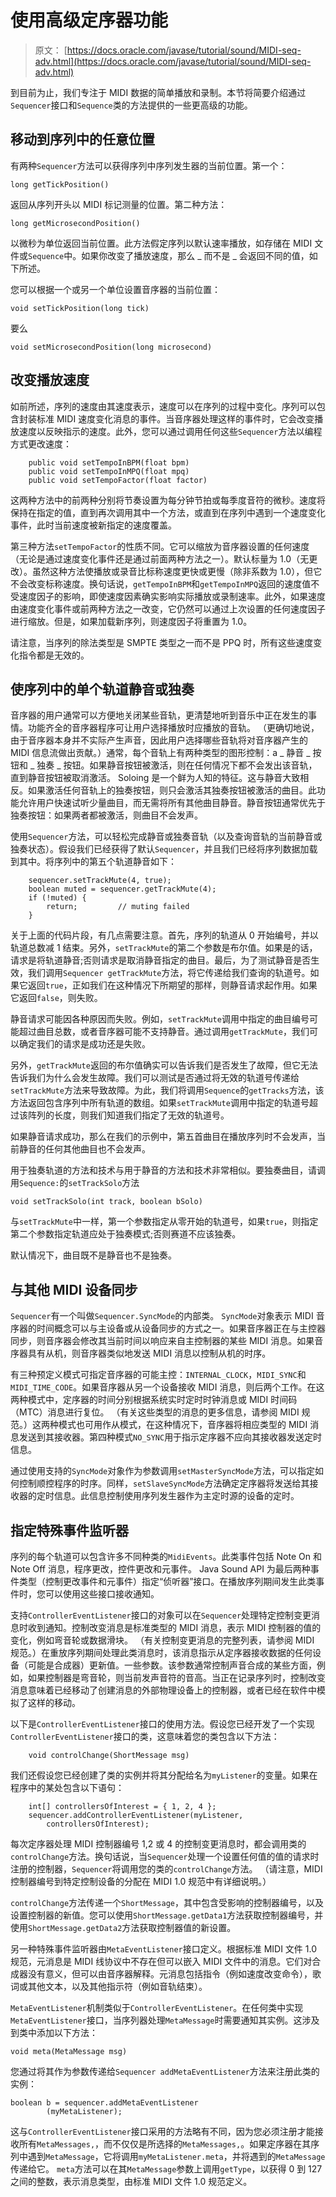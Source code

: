 # 使用高级定序器功能

> 原文： [https://docs.oracle.com/javase/tutorial/sound/MIDI-seq-adv.html](https://docs.oracle.com/javase/tutorial/sound/MIDI-seq-adv.html)

到目前为止，我们专注于 MIDI 数据的简单播放和录制。本节将简要介绍通过`Sequencer`接口和`Sequence`类的方法提供的一些更高级的功能。

## 移动到序列中的任意位置

有两种`Sequencer`方法可以获得序列中序列发生器的当前位置。第一个：

```
long getTickPosition()

```

返回从序列开头以 MIDI 标记测量的位置。第二种方法：

```
long getMicrosecondPosition()

```

以微秒为单位返回当前位置。此方法假定序列以默认速率播放，如存储在 MIDI 文件或`Sequence`中。如果你改变了播放速度，那么 _ 而不是 _ 会返回不同的值，如下所述。

您可以根据一个或另一个单位设置音序器的当前位置：

```
void setTickPosition(long tick)

```

要么

```
void setMicrosecondPosition(long microsecond)

```

## 改变播放速度

如前所述，序列的速度由其速度表示，速度可以在序列的过程中变化。序列可以包含封装标准 MIDI 速度变化消息的事件。当音序器处理这样的事件时，它会改变播放速度以反映指示的速度。此外，您可以通过调用任何这些`Sequencer`方法以编程方式更改速度：

```
    public void setTempoInBPM(float bpm)
    public void setTempoInMPQ(float mpq)
    public void setTempoFactor(float factor)

```

这两种方法中的前两种分别将节奏设置为每分钟节拍或每季度音符的微秒。速度将保持在指定的值，直到再次调用其中一个方法，或直到在序列中遇到一个速度变化事件，此时当前速度被新指定的速度覆盖。

第三种方法`setTempoFactor`的性质不同。它可以缩放为音序器设置的任何速度（无论是通过速度变化事件还是通过前面两种方法之一）。默认标量为 1.0（无更改）。虽然这种方法使播放或录音比标称速度更快或更慢（除非系数为 1.0），但它不会改变标称速度。换句话说，`getTempoInBPM`和`getTempoInMPQ`返回的速度值不受速度因子的影响，即使速度因素确实影响实际播放或录制速率。此外，如果速度由速度变化事件或前两种方法之一改变，它仍然可以通过上次设置的任何速度因子进行缩放。但是，如果加载新序列，则速度因子将重置为 1.0。

请注意，当序列的除法类型是 SMPTE 类型之一而不是 PPQ 时，所有这些速度变化指令都是无效的。

## 使序列中的单个轨道静音或独奏

音序器的用户通常可以方便地关闭某些音轨，更清楚地听到音乐中正在发生的事情。功能齐全的音序器程序可让用户选择播放时应播放的音轨。 （更确切地说，由于音序器本身并不实际产生声音，因此用户选择哪些音轨将对音序器产生的 MIDI 信息流做出贡献。）通常，每个音轨上有两种类型的图形控制：a _ 静音 _ 按钮和 _ 独奏 _ 按钮。如果静音按钮被激活，则在任何情况下都不会发出该音轨，直到静音按钮被取消激活。 Soloing 是一个鲜为人知的特征。这与静音大致相反。如果激活任何音轨上的独奏按钮，则只会激活其独奏按钮被激活的曲目。此功能允许用户快速试听少量曲目，而无需将所有其他曲目静音。静音按钮通常优先于独奏按钮：如果两者都被激活，则曲目不会发声。

使用`Sequencer`方法，可以轻松完成静音或独奏音轨（以及查询音轨的当前静音或独奏状态）。假设我们已经获得了默认`Sequencer`，并且我们已经将序列数据加载到其中。将序列中的第五个轨道静音如下：

```
    sequencer.setTrackMute(4, true);
    boolean muted = sequencer.getTrackMute(4);
    if (!muted) { 
        return;         // muting failed
    }

```

关于上面的代码片段，有几点需要注意。首先，序列的轨道从 0 开始编号，并以轨道总数减 1 结束。另外，`setTrackMute`的第二个参数是布尔值。如果是的话，请求是将轨道静音;否则请求是取消静音指定的曲目。最后，为了测试静音是否生效，我们调用`Sequencer getTrackMute`方法，将它传递给我们查询的轨道号。如果它返回`true`，正如我们在这种情况下所期望的那样，则静音请求起作用。如果它返回`false`，则失败。

静音请求可能因各种原因而失败。例如，`setTrackMute`调用中指定的曲目编号可能超过曲目总数，或者音序器可能不支持静音。通过调用`getTrackMute`，我们可以确定我们的请求是成功还是失败。

另外，`getTrackMute`返回的布尔值确实可以告诉我们是否发生了故障，但它无法告诉我们为什么会发生故障。我们可以测试是否通过将无效的轨道号传递给`setTrackMute`方法来导致故障。为此，我们将调用`Sequence`的`getTracks`方法，该方法返回包含序列中所有轨道的数组。如果`setTrackMute`调用中指定的轨道号超过该阵列的长度，则我们知道我们指定了无效的轨道号。

如果静音请求成功，那么在我们的示例中，第五首曲目在播放序列时不会发声，当前静音的任何其他曲目也不会发声。

用于独奏轨道的方法和技术与用于静音的方法和技术非常相似。要独奏曲目，请调用`Sequence:`的`setTrackSolo`方法

```
void setTrackSolo(int track, boolean bSolo)

```

与`setTrackMute`中一样，第一个参数指定从零开始的轨道号，如果`true`，则指定第二个参数指定轨道应处于独奏模式;否则赛道不应该独奏。

默认情况下，曲目既不是静音也不是独奏。

## 与其他 MIDI 设备同步

`Sequencer`有一个叫做`Sequencer.SyncMode`的内部类。 `SyncMode`对象表示 MIDI 音序器的时间概念可以与主设备或从设备同步的方式之一。如果音序器正在与主控器同步，则音序器会修改其当前时间以响应来自主控制器的某些 MIDI 消息。如果音序器具有从机，则音序器类似地发送 MIDI 消息以控制从机的时序。

有三种预定义模式可指定音序器的可能主控：`INTERNAL_CLOCK`，`MIDI_SYNC`和`MIDI_TIME_CODE`。如果音序器从另一个设备接收 MIDI 消息，则后两个工作。在这两种模式中，定序器的时间分别根据系统实时定时时钟消息或 MIDI 时间码（MTC）消息进行复位。 （有关这些类型的消息的更多信息，请参阅 MIDI 规范。）这两种模式也可用作从模式，在这种情况下，音序器将相应类型的 MIDI 消息发送到其接收器。第四种模式`NO_SYNC`用于指示定序器不应向其接收器发送定时信息。

通过使用支持的`SyncMode`对象作为参数调用`setMasterSyncMode`方法，可以指定如何控制顺控程序的时序。同样，`setSlaveSyncMode`方法确定定序器将发送给其接收器的定时信息。此信息控制使用序列发生器作为主定时源的设备的定时。

## 指定特殊事件监听器

序列的每个轨道可以包含许多不同种类的`MidiEvents`。此类事件包括 Note On 和 Note Off 消息，程序更改，控件更改和元事件。 Java Sound API 为最后两种事件类型（控制更改事件和元事件）指定“侦听器”接口。在播放序列期间发生此类事件时，您可以使用这些接口接收通知。

支持`ControllerEventListener`接口的对象可以在`Sequencer`处理特定控制变更消息时收到通知。控制改变消息是标准类型的 MIDI 消息，表示 MIDI 控制器的值的变化，例如弯音轮或数据滑块。 （有关控制变更消息的完整列表，请参阅 MIDI 规范。）在重放序列期间处理此类消息时，该消息指示从定序器接收数据的任何设备（可能是合成器）更新值。一些参数。该参数通常控制声音合成的某些方面，例如，如果控制器是弯音轮，则当前发声音符的音高。当正在记录序列时，控制改变消息意味着已经移动了创建消息的外部物理设备上的控制器，或者已经在软件中模拟了这样的移动。

以下是`ControllerEventListener`接口的使用方法。假设您已经开发了一个实现`ControllerEventListener`接口的类，这意味着您的类包含以下方法：

```
    void controlChange(ShortMessage msg)

```

我们还假设您已经创建了类的实例并将其分配给名为`myListener`的变量。如果在程序中的某处包含以下语句：

```
    int[] controllersOfInterest = { 1, 2, 4 };
    sequencer.addControllerEventListener(myListener,
        controllersOfInterest);

```

每次定序器处理 MIDI 控制器编号 1,2 或 4 的控制变更消息时，都会调用类的`controlChange`方法。换句话说，当`Sequencer`处理一个设置任何值的值的请求时注册的控制器，`Sequencer`将调用您的类的`controlChange`方法。 （请注意，MIDI 控制器编号到特定控制设备的分配在 MIDI 1.0 规范中有详细说明。）

`controlChange`方法传递一个`ShortMessage`，其中包含受影响的控制器编号，以及设置控制器的新值。您可以使用`ShortMessage.getData1`方法获取控制器编号，并使用`ShortMessage.getData2`方法获取控制器值的新设置。

另一种特殊事件监听器由`MetaEventListener`接口定义。根据标准 MIDI 文件 1.0 规范，元消息是 MIDI 线协议中不存在但可以嵌入 MIDI 文件中的消息。它们对合成器没有意义，但可以由音序器解释。元消息包括指令（例如速度改变命令），歌词或其他文本，以及其他指示符（例如音轨结束）。

`MetaEventListener`机制类似于`ControllerEventListener`。在任何类中实现`MetaEventListener`接口，当序列器处理`MetaMessage`时需要通知其实例。这涉及到类中添加以下方法：

```
void meta(MetaMessage msg)

```

您通过将其作为参数传递给`Sequencer addMetaEventListener`方法来注册此类的实例：

```
boolean b = sequencer.addMetaEventListener
        (myMetaListener);

```

这与`ControllerEventListener`接口采用的方法略有不同，因为您必须注册才能接收所有`MetaMessages,`，而不仅仅是所选择的`MetaMessages,`。如果定序器在其序列中遇到`MetaMessage`，它将调用`myMetaListener.meta`，并将遇到的`MetaMessage`传递给它。 `meta`方法可以在其`MetaMessage`参数上调用`getType`，以获得 0 到 127 之间的整数，表示消息类型，由标准 MIDI 文件 1.0 规范定义。
